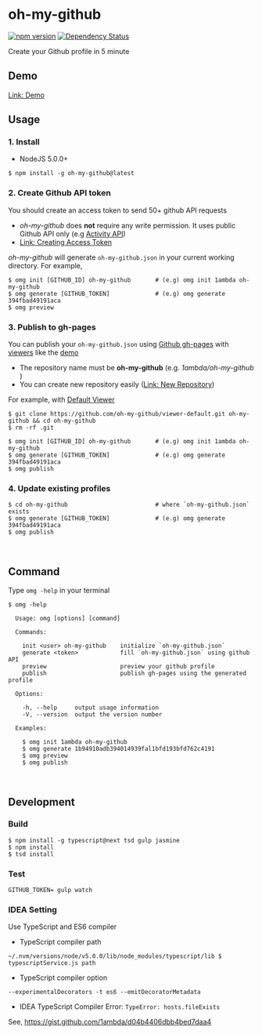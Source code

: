 # oh-my-github

[![npm version](https://badge.fury.io/js/oh-my-github.svg)](https://badge.fury.io/js/oh-my-github)
[![Dependency Status](https://david-dm.org/oh-my-github/generator.svg)](https://david-dm.org/oh-my-github/generator)

Create your Github profile in 5 minute

## Demo

[Link: Demo](https://1ambda.github.io/oh-my-github)

## Usage

### 1. Install

- NodeJS 5.0.0+

```
$ npm install -g oh-my-github@latest
```

### 2. Create Github API token

You should create an access token to send 50+ github API requests

- *oh-my-github* does **not** require any write permission. It uses public Github API only (e.g [Activity API](https://developer.github.com/v3/activity/))
- [Link: Creating Access Token](https://github.com/settings/tokens/new)

*oh-my-github* will generate `oh-my-github.json` in your current working directory. For example, 

```
$ omg init [GITHUB_ID] oh-my-github       # (e.g) omg init 1ambda oh-my-github
$ omg generate [GITHUB_TOKEN]             # (e.g) omg generate 394fbad49191aca
$ omg preview
```

### 3. Publish to gh-pages

You can publish your `oh-my-github.json` using [Github gh-pages](https://pages.github.com/) with [viewers](https://www.npmjs.com/search?q=oh-my-github%2Cviewer) like the [demo](https://1ambda.github.io/oh-my-github)

- The repository name must be **oh-my-github** (e.g. *1ambda/oh-my-github* )
- You can create new repository easily ([Link: New Repository](https://github.com/new))

For example, with [Default Viewer](https://github.com/oh-my-github/viewer-default)

```
$ git clone https://github.com/oh-my-github/viewer-default.git oh-my-github && cd oh-my-github
$ rm -rf .git

$ omg init [GITHUB_ID] oh-my-github       # (e.g) omg init 1ambda oh-my-github
$ omg generate [GITHUB_TOKEN]             # (e.g) omg generate 394fbad49191aca
$ omg publish
```

### 4. Update existing profiles

```
$ cd oh-my-github                         # where `oh-my-github.json` exists
$ omg generate [GITHUB_TOKEN]             # (e.g) omg generate 394fbad49191aca
$ omg publish
```

<br/>

## Command

Type `omg -help` in your terminal

```
$ omg -help

  Usage: omg [options] [command]

  Commands:

    init <user> oh-my-github    initialize `oh-my-github.json`
    generate <token>            fill `oh-my-github.json` using github API
    preview                     preview your github profile
    publish                     publish gh-pages using the generated profile

  Options:

    -h, --help     output usage information
    -V, --version  output the version number

  Examples:

    $ omg init 1ambda oh-my-github
    $ omg generate 1b94910adb394014939fal1bfd193bfd762c4191
    $ omg preview
    $ omg publish
```


<br />

## Development

### Build 

```
$ npm install -g typescript@next tsd gulp jasmine
$ npm install
$ tsd install
```

### Test

```
GITHUB_TOKEN= gulp watch
```

### IDEA Setting

Use TypeScript and ES6 compiler

- TypeScript compiler path

```
~/.nvm/versions/node/v5.0.0/lib/node_modules/typescript/lib $ typescriptService.js path
```

- TypeScript compiler option

```
--experimentalDecorators -t es6 --emitDecoratorMetadata
```

- IDEA TypeScript Compiler Error: `TypeError: hosts.fileExists`

See, https://gist.github.com/1ambda/d04b4406dbb4bed7daa4


